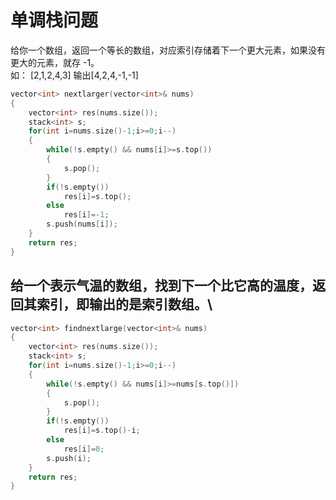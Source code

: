 # 单调栈问题

给你一个数组，返回一个等长的数组，对应索引存储着下一个更大元素，如果没有更大的元素，就存 -1。\
如：  [2,1,2,4,3]   输出[4,2,4,-1,-1] 

```C++
vector<int> nextlarger(vector<int>& nums)
{
    vector<int> res(nums.size());
    stack<int> s;
    for(int i=nums.size()-1;i>=0;i--)
    {
        while(!s.empty() && nums[i]>=s.top())
        {
            s.pop();
        }
        if(!s.empty())
            res[i]=s.top();
        else
            res[i]=-1;
        s.push(nums[i]);
    }
    return res;
}
```

## 给一个表示气温的数组，找到下一个比它高的温度，返回其索引，即输出的是索引数组。\
```C++
vector<int> findnextlarge(vector<int>& nums)
{
    vector<int> res(nums.size());
    stack<int> s;
    for(int i=nums.size()-1;i>=0;i--)
    {
        while(!s.empty() && nums[i]>=nums[s.top()])
        {
            s.pop();
        }
        if(!s.empty())
            res[i]=s.top()-i;
        else
            res[i]=0;
        s.push(i);
    }
    return res;
}
```
